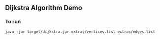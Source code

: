 ## Dijkstra Algorithm Demo

### To run
    java -jar target/dijkstra.jar extras/vertices.list extras/edges.list
